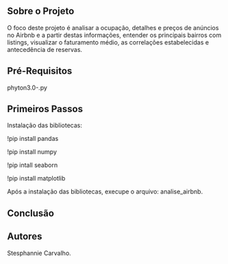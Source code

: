 ## Sobre o Projeto

O foco deste projeto é analisar a ocupação, detalhes e preços de anúncios no Airbnb e a partir destas informações, entender os principais bairros com listings, visualizar o faturamento médio, as correlações estabelecidas e antecedência de reservas.

## Pré-Requisitos

phyton3.0-.py

## Primeiros Passos

Instalação das bibliotecas: 

!pip install pandas

!pip install numpy

!pip intall seaborn

!pip install matplotlib 

Após a instalação das bibliotecas, execupe o arquivo: analise_airbnb.

## Conclusão

## Autores

Stesphannie Carvalho.
